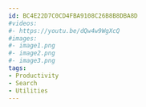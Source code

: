 ```yaml
---
id: BC4E22D7C0CD4FBA9108C26B8B8DBA8D
#videos:
#- https://youtu.be/dQw4w9WgXcQ
#images:
#- image1.png
#- image2.png
#- image3.png
tags:
- Productivity
- Search
- Utilities
---
```

